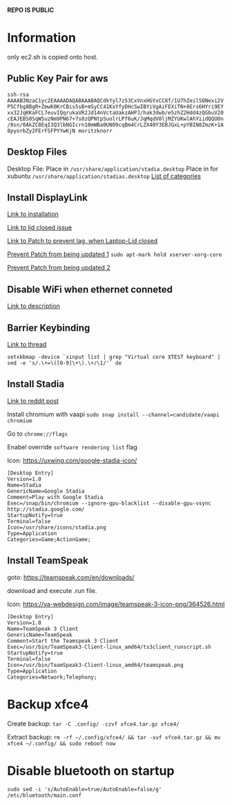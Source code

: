 **REPO IS PUBLIC**

# Information

only ec2.sh is copied onto host.

## Public Key Pair for aws
`ssh-rsa AAAAB3NzaC1yc2EAAAADAQABAAABAQCdkYyl7z53CxVnxHGYxCC8f/1U7hZeilSONexi2VP5Cfbg8BgR+ZmwK0KrCBis5sB+mSyCC41KxYfyDHcSwIBYiVgAiFEXiTN+8Ers6HYri9EYxx32JqKKaFCL7euvIQqrukaVR2Jd14nVctaUakzAHPJ/hak3dwb/e5zhZ2Hdd4zQGbuV20cEAJEBS0SqW5uzNm9PN67+7s0zQPNtpSuolrLPf6uK/JqMqdV0ljMZYUKwlAhYiidQQU0n/8sn/0AkZC8EqI3Q3lbNGIcrn10mWBa0UN09cqBm4CrLZX40Y3EBJGxL+pYBIN8ZmzK+1A8pyorbZy2FErFSFPYYwKjN moritzknorr`

## Desktop Files
Desktop File:
Place in `/usr/share/application/stadia.desktop`
Place in for xubuntu `/usr/share/application/stadias.desktop`
[List of categories](https://specifications.freedesktop.org/menu-spec/latest/apas02.html)

## Install DisplayLink
[Link to installation](https://www.displaylink.com/downloads/ubuntu)

[Link to lid closed issue](https://gitlab.freedesktop.org/xorg/xserver/-/issues/1028)

[Link to Patch to prevent lag, when Laptop-Lid closed](https://displaylink.org/forum/showthread.php?p=90093)

[Prevent Patch from being updated 1](https://askubuntu.com/questions/18654/how-to-prevent-updating-of-a-specific-package)
`sudo apt-mark hold xserver-xorg-core`

[Prevent Patch from being updated 2](https://askubuntu.com/questions/1300775/ubuntu-20-04-displaylink-patch-for-xorg)

## Disable WiFi when ethernet conneted
[Link to description](https://askubuntu.com/questions/1271491/disable-wifi-if-lan-is-connected)


## Barrier Keybinding
[Link to thread](https://github.com/debauchee/barrier/issues/437)
```
setxkbmap -device `xinput list | grep "Virtual core XTEST keyboard" | sed -e 's/.\+=\([0-9]\+\).\+/\1/'` de
```

## Install Stadia
[Link to reddit post](https://www.reddit.com/r/Stadia/comments/e02zj9/stadia_on_ubuntu/)

Install chromium with vaapi
`sudo snap install --channel=candidate/vaapi chromium`

Go to `chrome://flags`

Enabel override `software rendering list` flag

Icon: https://uxwing.com/google-stadia-icon/

```
[Desktop Entry]
Version=1.0
Name=Stadia
GenericName=Google Stadia
Comment=Play with Google Stadia
Exec=/snap/bin/chromium --ignore-gpu-blacklist --disable-gpu-vsync http://stadia.google.com/
StartupNotify=true
Terminal=false
Icon=/usr/share/icons/stadia.png
Type=Application
Categories=Game;ActionGame;
```

## Install TeamSpeak

goto: https://teamspeak.com/en/downloads/

download and execute .run file.

Icon: https://ya-webdesign.com/image/teamspeak-3-icon-png/364526.html

```
[Desktop Entry]
Version=1.0
Name=TeamSpeak 3 Client
GenericName=TeamSpeak
Comment=Start the Teamspeak 3 Client
Exec=/usr/bin/TeamSpeak3-Client-linux_amd64/ts3client_runscript.sh
StartupNotify=true
Terminal=false
Icon=/usr/bin/TeamSpeak3-Client-linux_amd64/teamspeak.png
Type=Application
Categories=Network;Telephony;
```

# Backup xfce4

Create backup: `tar -C .config/ -czvf xfce4.tar.gz xfce4/`

Extract backup: `rm -rf ~/.config/xfce4/ && tar -xvf xfce4.tar.gz && mv xfce4 ~/.config/ && sudo reboot now`

# Disable bluetooth on startup
`sudo sed -i 's/AutoEnable=true/AutoEnable=false/g' /etc/bluetooth/main.conf`
